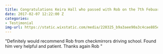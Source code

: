 ```yaml
---
title: Congratulations Keira Hall who passed with Rob on the 7th Febuary
date: 2017-02-07 12:22:00 Z
categories:
- Testimonial
img-url: https://static.wixstatic.com/media/220325_b9a3aee90a3c4cae885ec0735681f35a~mv2.jpg/v1/fill/w_330,h_227,al_c,q_80,usm_0.66_1.00_0.01/220325_b9a3aee90a3c4cae885ec0735681f35a~mv2.webp
---
```


"Definitely would recommend Rob from checkmirrors driving school. Found him very helpful and patient. Thanks again Rob "
